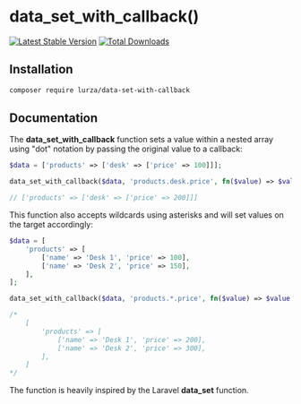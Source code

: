 # data_set_with_callback()

[![Latest Stable Version](http://poser.pugx.org/lurza/data-set-with-callback/v)](https://packagist.org/packages/lurza/data-set-with-callback)
[![Total Downloads](https://img.shields.io/packagist/dt/lurza/data-set-with-callback.svg)](https://packagist.org/packages/lurza/data-set-with-callback)

## Installation

```bash
composer require lurza/data-set-with-callback 
```

## Documentation

The **data_set_with_callback** function sets a value within a nested array using "dot" notation by passing the original value to a callback:

```php
$data = ['products' => ['desk' => ['price' => 100]]];

data_set_with_callback($data, 'products.desk.price', fn($value) => $value * 2);

// ['products' => ['desk' => ['price' => 200]]]
```

This function also accepts wildcards using asterisks and will set values on the target accordingly:

```php
$data = [
    'products' => [
        ['name' => 'Desk 1', 'price' => 100],
        ['name' => 'Desk 2', 'price' => 150],
    ],
];

data_set_with_callback($data, 'products.*.price', fn($value) => $value * 2);

/*
    [
        'products' => [
            ['name' => 'Desk 1', 'price' => 200],
            ['name' => 'Desk 2', 'price' => 300],
        ],
    ]
*/
```

The function is heavily inspired by the Laravel **data_set** function.
